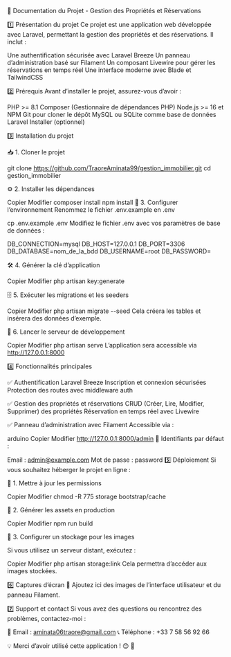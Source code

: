 📄 Documentation du Projet - Gestion des Propriétés et Réservations

1️⃣ Présentation du projet
Ce projet est une application web développée avec Laravel, permettant la gestion des propriétés et des réservations. Il inclut :

Une authentification sécurisée avec Laravel Breeze
Un panneau d’administration basé sur Filament
Un composant Livewire pour gérer les réservations en temps réel
Une interface moderne avec Blade et TailwindCSS

2️⃣ Prérequis
Avant d’installer le projet, assurez-vous d’avoir :

PHP >= 8.1
Composer (Gestionnaire de dépendances PHP)
Node.js >= 16 et NPM
Git pour cloner le dépôt
MySQL ou SQLite comme base de données
Laravel Installer (optionnel)

3️⃣ Installation du projet

📥 1. Cloner le projet

git clone https://github.com/TraoreAminata99/gestion_immobilier.git
cd gestion_immobilier

⚙ 2. Installer les dépendances

Copier
Modifier
composer install
npm install
🔧 3. Configurer l’environnement
Renommez le fichier .env.example en .env

cp .env.example .env
Modifiez le fichier .env avec vos paramètres de base de données :

DB_CONNECTION=mysql
DB_HOST=127.0.0.1
DB_PORT=3306
DB_DATABASE=nom_de_la_bdd
DB_USERNAME=root
DB_PASSWORD=

🛠 4. Générer la clé d’application


Copier
Modifier
php artisan key:generate

🗄 5. Exécuter les migrations et les seeders

Copier
Modifier
php artisan migrate --seed
Cela créera les tables et insérera des données d’exemple.

🚀 6. Lancer le serveur de développement

Copier
Modifier
php artisan serve
L’application sera accessible via http://127.0.0.1:8000

4️⃣ Fonctionnalités principales

✅ Authentification Laravel Breeze
Inscription et connexion sécurisées
Protection des routes avec middleware auth

✅ Gestion des propriétés et réservations
CRUD (Créer, Lire, Modifier, Supprimer) des propriétés
Réservation en temps réel avec Livewire

✅ Panneau d’administration avec Filament
Accessible via :

arduino
Copier
Modifier
http://127.0.0.1:8000/admin
📌 Identifiants par défaut :

Email : admin@example.com
Mot de passe : password
5️⃣ Déploiement
Si vous souhaitez héberger le projet en ligne :

📌 1. Mettre à jour les permissions


Copier
Modifier
chmod -R 775 storage bootstrap/cache

📌 2. Générer les assets en production


Copier
Modifier
npm run build

📌 3. Configurer un stockage pour les images

Si vous utilisez un serveur distant, exécutez :


Copier
Modifier
php artisan storage:link
Cela permettra d’accéder aux images stockées.

6️⃣ Captures d’écran
📸 Ajoutez ici des images de l’interface utilisateur et du panneau Filament.

7️⃣ Support et contact
Si vous avez des questions ou rencontrez des problèmes, contactez-moi :

📧 Email : aminata06traore@gmail.com
📞 Téléphone : +33 7 58 56 92 66

💡 Merci d’avoir utilisé cette application ! 😊 🚀

